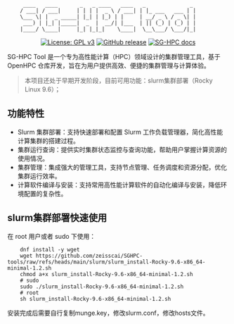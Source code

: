 
``` 
     ____   ____       _   _ ____   ____   _              _ 
    / ___| / ___|     | | | |  _ \ / ___| | |_ ___   ___ | |
    \___ \| |  _ _____| |_| | |_) | |     | __/ _ \ / _ \| |
     ___) | |_| |_____|  _  |  __/| |___  | || (_) | (_) | |
    |____/ \____|     |_| |_|_|    \____|  \__\___/ \___/|_|
```

<p align="center">
  <a href="https://www.gnu.org/licenses/gpl-3.0.html"><img src="https://shields.io/github/license/1Panel-dev/1Panel?color=%231890FF" alt="License: GPL v3"></a>
  <a href="https://github.com/zeisscai/SGHPC-tools"><img src="https://img.shields.io/badge/Version-1.3_beta-blue" alt="GitHub release"></a>
  <a href="https://docs.sg-hpc.com"><img src="https://img.shields.io/badge/%E4%BD%BF%E7%94%A8%E6%8C%87%E5%8D%97-8A2BE2" alt="SG-HPC docs"></a>
</p>


SG-HPC Tool 是一个专为高性能计算（HPC）领域设计的集群管理工具，基于 OpenHPC 仓库开发，旨在为用户提供高效、便捷的集群管理与计算体验。

> 本项目还处于早期开发阶段，目前可用功能：slurm集群部署（Rocky Linux 9.6）；


## 功能特性
- Slurm 集群部署：支持快速部署和配置 Slurm 工作负载管理器，简化高性能计算集群的搭建过程。
- 集群运行查询：提供实时集群状态监控与查询功能，帮助用户掌握计算资源的使用情况。
- 集群管理：集成强大的管理工具，支持节点管理、任务调度和资源分配，优化集群运行效率。
- 计算软件编译与安装：支持常用高性能计算软件的自动化编译与安装，降低环境配置的复杂性。

## slurm集群部署快速使用

在 root 用户或者 sudo 下使用：
```shell
    dnf install -y wget
    wget https://github.com/zeisscai/SGHPC-tools/raw/refs/heads/main/slurm/slurm_install-Rocky-9.6-x86_64-minimal-1.2.sh
    chmod a+x slurm_install-Rocky-9.6-x86_64-minimal-1.2.sh
    # sudo
    sudo ./slurm_install-Rocky-9.6-x86_64-minimal-1.2.sh
    # root
    sh slurm_install-Rocky-9.6-x86_64-minimal-1.2.sh
```
安装完成后需要自行复制munge.key，修改slurm.conf，修改hosts文件。